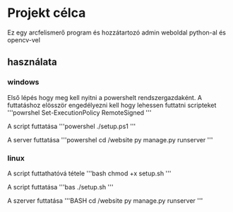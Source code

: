 # Projekt célca

Ez egy arcfelismerő program és hozzátartozó admin weboldal python-al és opencv-vel

## használata

### windows

Első lépés hogy meg kell nyitni a powershelt rendszergazdaként.
A futtatáshoz elösször engedélyezni kell hogy lehessen futtatni scripteket
'''powrshel
Set-ExecutionPolicy RemoteSigned
'''

A script futtatása
'''powershel
./setup.ps1
'''

A server futtatása
'''powershel
cd /website
py manage.py runserver
'''

### linux
A script futtathatóvá tétele
'''bash
chmod +x setup.sh
'''

A script futtatása
'''bas
./setup.sh
'''

A szerver futtatása
'''BASH
cd /website
py manage.py runserver
'''